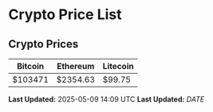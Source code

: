 # Crypto Price List

## Crypto Prices
| Bitcoin | Ethereum | Litecoin |
| ------- | -------- | -------- |
| $103471 | $2354.63 | $99.75 |
**Last Updated:** 2025-05-09 14:09 UTC
**Last Updated:** $DATE$

